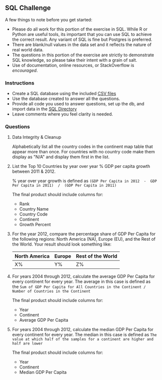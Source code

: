 

## SQL Challenge

A few things to note before you get started:

* Please do all work for this portion of the exercise in SQL. While R or Python are useful tools, its important that you can use SQL to achieve the correct result. Any variant of SQL is fine but Postgres is preferred.
* There are blank/null values in the  data set and it reflects the nature of real world data.
* The questions in this portion of the exercise are strictly to demonstrate SQL knowledge, so please take their intent with a grain of salt.
* Use of documentation, online resources, or StackOverflow is _encouraged_.

### Instructions

* Create a SQL database using the included [CSV files](/sql_challenge/data)
* Use the database created to answer all the questions.
* Provide all code you used to answer questions, set up the db, and import data in the [SQL Directory](/sql_challenge/sql)
* Leave comments where you feel clarity is needed.

### Questions

1. Data Integrity & Cleanup

    Alphabetically list all the country codes in the continent map table that appear more than once. For countries with no country code make them display as "N/A" and display them first in the list.

2. List the Top 10 Countries by year over year % GDP per capita growth between 2011 & 2012.

    % year over year growth is defined as `(GDP Per Capita in 2012  -  GDP Per Capita in 2011)  /  (GDP Per Capita in 2011)`

    The final product should include columns for:
    - Rank
    - Country Name
    - Country Code
    - Continent
    - Growth Percent

3. For the year 2012, compare the percentage share of GDP Per Capita for the following regions: North America (NA), Europe (EU), and the Rest of the World. Your result should look something like:

    North America  | Europe | Rest of the World
    ------ | ------ | -------------
    X%  | Y%  | Z%

4. For years 2004 through 2012, calculate the average GDP Per Capita for every continent for every year. The average in this case is defined as the `Sum of GDP Per Capita for All Countries in the Continent / Number of Countries in the Continent`

    The final product should include columns for:
    - Year
    - Continent
    - Average GDP Per Capita

5. For years 2004 through 2012, calculate the median GDP Per Capita for every continent for every year. The median in this  case is defined as `The value at which half of the samples for a continent are higher and half are lower`

    The final product should include columns for:
    - Year
    - Continent
    - Median GDP Per Capita


